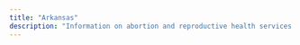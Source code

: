 ```yaml
---
title: "Arkansas"
description: "Information on abortion and reproductive health services."
---
```



